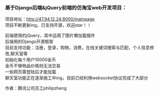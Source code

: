 ### 基于Django后端&jQuery前端的仿淘宝web开发项目：

项目地址：http://47.94.12.24:8000/mainpage</br>
项目不断更新ing，已支持开源，欢迎star！！

前端使用的jQuery，其中运用了图片懒加载插件</br>
后端用的Django开源框架</br>
目前支持功能：注册，登录，购物，消费，在线关键词搜索与匹配，个人信息修改,聊天室等</br>
初始化每个用户10000金币</br>
金币不够物品价格则无法交易</br>
一些网页需登陆后才能加载</br>
聊天室功能正在逐渐施工中ing，目前已经利用websocket协议完成了大部分</br>

作者：腾讯公司员工philipzheng</br>
